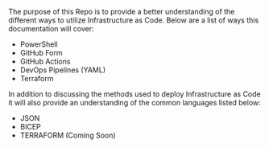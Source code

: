 The purpose of this Repo is to provide a better understanding of the different ways to utilize Infrastructure as Code.  Below are a list of ways this documentation will cover:

- PowerShell
- GitHub Form
- GitHub Actions
- DevOps Pipelines (YAML)
- Terraform

In addition to discussing the methods used to deploy Infrastructure as Code it will also provide an understanding of the common languages listed below:

- JSON
- BICEP
- TERRAFORM (Coming Soon)
